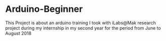 # Arduino-Beginner
This Project is about an arduino training I took with iLabs@Mak research project during my internship in my second year for the period from 
June to August 2018
